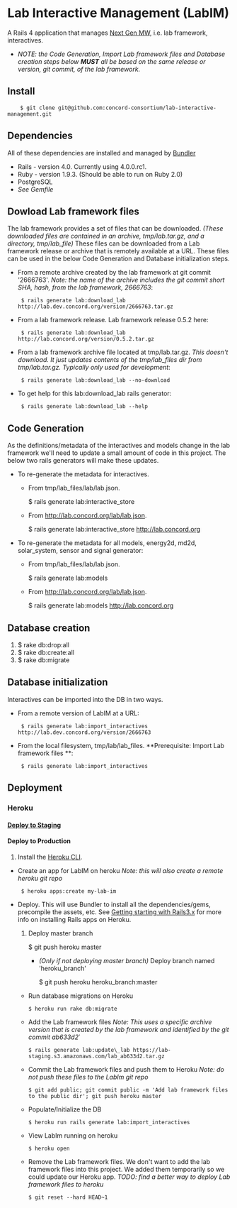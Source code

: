 Lab Interactive Management (LabIM)
===================================
A Rails 4 application that manages [Next Gen MW](https://github.com/concord-consortium/lab), i.e. lab framework, interactives.

* <i>NOTE: the Code Generation, Import Lab framework files and Database
  creation steps below **MUST** all be based on the same release or
  version, git commit, of the lab framework.</i>


Install
-------

        $ git clone git@github.com:concord-consortium/lab-interactive-management.git

Dependencies
------------
All of these dependencies are installed and managed by [Bundler](http://gembundler.com/)

- Rails - version 4.0. Currently using 4.0.0.rc1.
- Ruby - version 1.9.3. (Should be able to run on Ruby 2.0)
- PostgreSQL
- *See Gemfile*

Dowload Lab framework files
----------------------------------
The lab framework provides a set of files that can be downloaded.
*(These downloaded files are contained in an archive, tmp/lab.tar.gz, and a directory, tmp/lab_file)*
These files can be downloaded from a Lab framework release or archive that is remotely available at a URL.
These files can be used in the below Code Generation and Database initialization steps.

- From a remote archive created by the lab framework at git commit '2666763'. *Note: the name of the archive includes the git commit short SHA, hash, from the lab framework, 2666763*:

       $ rails generate lab:download_lab http://lab.dev.concord.org/version/2666763.tar.gz

- From a lab framework release. Lab framework release 0.5.2 here:

       $ rails generate lab:download_lab http://lab.concord.org/version/0.5.2.tar.gz

- From a lab framework archive file located at tmp/lab.tar.gz. *This doesn't download. It just updates contents of the tmp/lab_files dir from tmp/lab.tar.gz. Typically only used for development*:

       $ rails generate lab:download_lab --no-download

- To get help for this lab:download_lab rails generator:

       $ rails generate lab:download_lab --help

Code Generation
---------------
As the definitions/metadata of the interactives and models change in the lab
framework we'll need to update a small amount of code in this project. The
below two rails generators will make these updates.

- To re-generate the metadata for interactives.
  - From tmp/lab_files/lab/lab.json.

     $ rails generate lab:interactive_store

  - From http://lab.concord.org/lab/lab.json.

     $ rails generate lab:interactive_store http://lab.concord.org

- To re-generate the metadata for all models, energy2d, md2d, solar_system, sensor and signal generator:
  - From tmp/lab_files/lab/lab.json.

     $ rails generate lab:models

  - From http://lab.concord.org/lab/lab.json.

     $ rails generate lab:models http://lab.concord.org

Database creation
-----------------
1. $ rake db:drop:all
2. $ rake db:create:all
3. $ rake db:migrate

Database initialization
------------------------
Interactives can be imported into the DB in two ways.

- From a remote version of LabIM at a URL:

       $ rails generate lab:import_interactives http://lab.dev.concord.org/version/2666763

- From the local filesystem, tmp/lab/lab_files. **Prerequisite: Import Lab framework files **:

       $ rails generate lab:import_interactives

Deployment
----------
### Heroku
#### [Deploy to Staging](staging-readme.md)

#### Deploy to Production

1. Install the [Heroku CLI](https://devcenter.heroku.com/articles/heroku-command#installing-the-heroku-cli).


* Create an app for LabIM on heroku *Note: this will also create a remote heroku git repo*

       $ heroku apps:create my-lab-im


* Deploy.
  This will use Bundler to install all the dependencies/gems,
  precompile the assets, etc. See [Getting starting with Rails3.x](https://devcenter.heroku.com/articles/rails3)
  for more info on installing Rails apps on Heroku.

  1. Deploy master branch

       $ git push heroku master

       * *(Only if not deploying master branch)* Deploy branch named 'heroku_branch'

          $ git push heroku heroku_branch:master

  * Run database migrations on Heroku

        $ heroku run rake db:migrate

  * Add the Lab framework files *Note: This uses a specific archive version that is created by the lab framework and identified by the  git commit ab633d2*`

        $ rails generate lab:update\_lab https://lab-staging.s3.amazonaws.com/lab_ab633d2.tar.gz

  * Commit the Lab framework files and push them to Heroku *Note: do not push these files to the LabIm git repo*

        $ git add public; git commit public -m 'Add lab framework files to the public dir'; git push heroku master

  * Populate/Initialize the DB

        $ heroku run rails generate lab:import_interactives

  * View LabIm running on heroku

        $ heroku open

  * Remove the Lab framework files. We don't want to add the lab
   framework files into this project. We added them temporarily so we
   could update our Heroku app. *TODO: find a better way to deploy Lab
   framework files to heroku*

        $ git reset --hard HEAD~1
